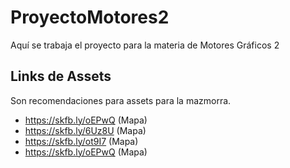 # ProyectoMotores2
Aquí se trabaja el proyecto para la materia de Motores Gráficos 2

## Links de Assets
Son recomendaciones para assets para la mazmorra.
- https://skfb.ly/oEPwQ (Mapa)
- https://skfb.ly/6Uz8U (Mapa)
- https://skfb.ly/ot9I7 (Mapa)
- https://skfb.ly/oEPwQ (Mapa)
